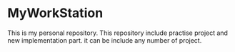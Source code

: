 # MyWorkStation
This is my personal repository.
This repository include practise project and new implementation part.
it can be include any number of project.
